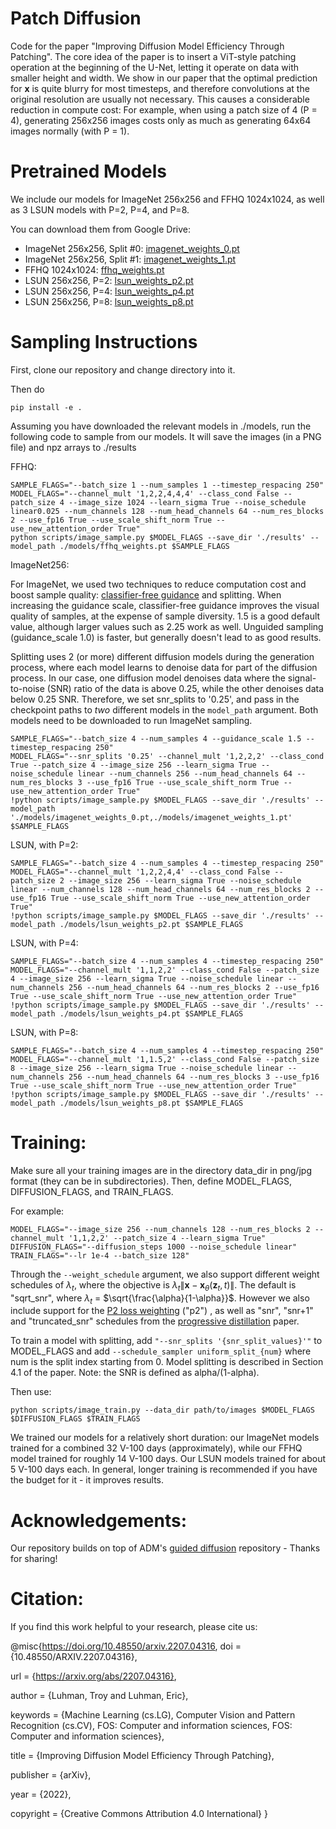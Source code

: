 # Patch Diffusion

Code for the paper "Improving Diffusion Model Efficiency Through Patching". The core idea of the paper is to insert a ViT-style patching operation at the beginning of the U-Net, letting it operate on data with smaller height and width. We show in our paper that the optimal prediction for **x** is quite blurry for most timesteps, and therefore convolutions at the original resolution are usually not necessary. This causes a considerable reduction in compute cost: For example, when using a patch size of 4 (P = 4), generating 256x256 images costs only as much as generating 64x64 images normally (with P = 1). 

# Pretrained Models

We include our models for ImageNet 256x256 and FFHQ 1024x1024, as well as 3 LSUN models with P=2, P=4, and P=8. 

You can download them from Google Drive:

 * ImageNet 256x256, Split #0: [imagenet_weights_0.pt](https://drive.google.com/file/d/1--FE31CNDsCqa_ihGaJIwVSoELdwIAfC/view?usp=sharing)
 * ImageNet 256x256, Split #1: [imagenet_weights_1.pt](https://drive.google.com/file/d/1-9kmLKUR1fDVckHY0i_83xzV3QHzuDDC/view?usp=sharing)
 * FFHQ 1024x1024: [ffhq_weights.pt](https://drive.google.com/file/d/1-4Len8DL1ZzBv---oNurw5UQQrS0tVuQ/view?usp=sharing)
 * LSUN 256x256, P=2: [lsun_weights_p2.pt](https://drive.google.com/file/d/1pjQzsyiNWSlyp2HcxSUBf9Hh0EQXr2ES/view?usp=sharing)
 * LSUN 256x256, P=4: [lsun_weights_p4.pt](https://drive.google.com/file/d/1-4-e9M2xzmGd2tCTDwcZd6B0m36AqKvz/view?usp=sharing)
 * LSUN 256x256, P=8: [lsun_weights_p8.pt](https://drive.google.com/file/d/1-7wvb5coEdoKEmtixBPg_kZbcNXpnApN/view?usp=sharing)

# Sampling Instructions

First, clone our repository and change directory into it. 

Then do 

```
pip install -e .
```

Assuming you have downloaded the relevant models in ./models, run the following code to sample from our models. It will save the images (in a PNG file) and npz arrays to ./results

FFHQ:
```
SAMPLE_FLAGS="--batch_size 1 --num_samples 1 --timestep_respacing 250"
MODEL_FLAGS="--channel_mult '1,2,2,4,4,4' --class_cond False --patch_size 4 --image_size 1024 --learn_sigma True --noise_schedule linear0.025 --num_channels 128 --num_head_channels 64 --num_res_blocks 2 --use_fp16 True --use_scale_shift_norm True --use_new_attention_order True"
python scripts/image_sample.py $MODEL_FLAGS --save_dir './results' --model_path ./models/ffhq_weights.pt $SAMPLE_FLAGS 
```

ImageNet256:

For ImageNet, we used two techniques to reduce computation cost and boost sample quality: [classifier-free guidance](https://openreview.net/forum?id=qw8AKxfYbI) and splitting. When increasing the guidance scale, classifier-free guidance improves the visual quality of samples, at the expense of sample diversity. 1.5 is a good default value, although larger values such as 2.25 work as well. Unguided sampling (guidance_scale 1.0) is faster, but generally doesn't lead to as good results.

Splitting uses 2 (or more) different diffusion models during the generation process, where each model learns to denoise data for part of the diffusion process. In our case, one diffusion model denoises data where the signal-to-noise (SNR) ratio of the data is above 0.25, while the other denoises data below 0.25 SNR. Therefore, we set snr_splits to '0.25', and pass in the checkpoint paths to *two* different models in the ```model_path``` argument. Both models need to be downloaded to run ImageNet sampling.

```
SAMPLE_FLAGS="--batch_size 4 --num_samples 4 --guidance_scale 1.5 --timestep_respacing 250"
MODEL_FLAGS="--snr_splits '0.25' --channel_mult '1,2,2,2' --class_cond True --patch_size 4 --image_size 256 --learn_sigma True --noise_schedule linear --num_channels 256 --num_head_channels 64 --num_res_blocks 3 --use_fp16 True --use_scale_shift_norm True --use_new_attention_order True"
!python scripts/image_sample.py $MODEL_FLAGS --save_dir './results' --model_path './models/imagenet_weights_0.pt,./models/imagenet_weights_1.pt' $SAMPLE_FLAGS 
```

LSUN, with P=2:
```
SAMPLE_FLAGS="--batch_size 4 --num_samples 4 --timestep_respacing 250"
MODEL_FLAGS="--channel_mult '1,2,2,4,4' --class_cond False --patch_size 2 --image_size 256 --learn_sigma True --noise_schedule linear --num_channels 128 --num_head_channels 64 --num_res_blocks 2 --use_fp16 True --use_scale_shift_norm True --use_new_attention_order True"
!python scripts/image_sample.py $MODEL_FLAGS --save_dir './results' --model_path ./models/lsun_weights_p2.pt $SAMPLE_FLAGS 
```

LSUN, with P=4:
```
SAMPLE_FLAGS="--batch_size 4 --num_samples 4 --timestep_respacing 250"
MODEL_FLAGS="--channel_mult '1,1,2,2' --class_cond False --patch_size 4 --image_size 256 --learn_sigma True --noise_schedule linear --num_channels 256 --num_head_channels 64 --num_res_blocks 2 --use_fp16 True --use_scale_shift_norm True --use_new_attention_order True"
!python scripts/image_sample.py $MODEL_FLAGS --save_dir './results' --model_path ./models/lsun_weights_p4.pt $SAMPLE_FLAGS 
```

LSUN, with P=8:
```
SAMPLE_FLAGS="--batch_size 4 --num_samples 4 --timestep_respacing 250"
MODEL_FLAGS="--channel_mult '1,1.5,2' --class_cond False --patch_size 8 --image_size 256 --learn_sigma True --noise_schedule linear --num_channels 256 --num_head_channels 64 --num_res_blocks 3 --use_fp16 True --use_scale_shift_norm True --use_new_attention_order True"
!python scripts/image_sample.py $MODEL_FLAGS --save_dir './results' --model_path ./models/lsun_weights_p8.pt $SAMPLE_FLAGS 
```

# Training:
Make sure all your training images are in the directory data_dir in png/jpg format (they can be in subdirectories). Then, define MODEL_FLAGS, DIFFUSION_FLAGS, and TRAIN_FLAGS. 

For example: 
```
MODEL_FLAGS="--image_size 256 --num_channels 128 --num_res_blocks 2 --channel_mult '1,1,2,2' --patch_size 4 --learn_sigma True"
DIFFUSION_FLAGS="--diffusion_steps 1000 --noise_schedule linear"
TRAIN_FLAGS="--lr 1e-4 --batch_size 128"
```

Through the ```--weight_schedule``` argument, we also support different weight schedules of $\lambda_t$, where the objective is $\lambda_t\lVert\textbf{x} - \textbf{x}_\theta(\textbf{z}_t, t)  \rVert$. The default is "sqrt_snr", where $\lambda_t$ = $\sqrt{\frac{\alpha}{1-\alpha}}$. However we also include support for the [P2 loss weighting](https://arxiv.org/abs/2204.00227) ("p2") , as well as "snr", "snr+1" and "truncated_snr" schedules from the [progressive distillation](https://arxiv.org/abs/2202.00512) paper.

To train a model with splitting, add ``` "--snr_splits '{snr_split_values}'" ``` to MODEL_FLAGS and add ```--schedule_sampler uniform_split_{num}``` where num is the split index starting from 0. Model splitting is described in Section 4.1 of the paper. Note: the SNR is defined as alpha/(1-alpha).



Then use:
```
python scripts/image_train.py --data_dir path/to/images $MODEL_FLAGS $DIFFUSION_FLAGS $TRAIN_FLAGS
```


We trained our models for a relatively short duration: our ImageNet models trained for a combined 32 V-100 days (approximately), while our FFHQ model trained for roughly 14 V-100 days. Our LSUN models trained for about 5 V-100 days each. In general, longer training is recommended if you have the budget for it - it improves results.

# Acknowledgements:

Our repository builds on top of ADM's [guided diffusion](https://github.com/openai/guided-diffusion) repository - Thanks for sharing!

# Citation:

If you find this work helpful to your research, please cite us:

@misc{https://doi.org/10.48550/arxiv.2207.04316,
  doi = {10.48550/ARXIV.2207.04316},
  
  url = {https://arxiv.org/abs/2207.04316},
  
  author = {Luhman, Troy and Luhman, Eric},
  
  keywords = {Machine Learning (cs.LG), Computer Vision and Pattern Recognition (cs.CV), FOS: Computer and information sciences, FOS: Computer and information sciences},
  
  title = {Improving Diffusion Model Efficiency Through Patching},
  
  publisher = {arXiv},
  
  year = {2022},
  
  copyright = {Creative Commons Attribution 4.0 International}
}
